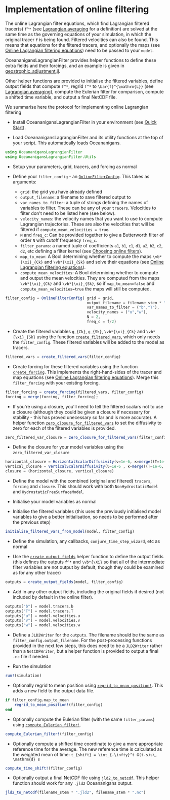 # Implementation of online filtering

The online Lagrangian filter equations, which find Lagrangian filtered tracer(s) ``f^*`` (see [Lagrangian averaging](@ref "Lagrangian averaging") for a definition) are solved at the same time as the governing equations of your simulation, in which the original tracer ``f`` is being found. Filtered velocities can also be found. This means that equations for the filtered tracers, and optionally the maps (see [Online Lagrangian filtering equations](@ref "Online Lagrangian filtering equations")) need to be passed to your `model`. 

OceananigansLagrangianFilter provides helper functions to define these extra fields and their forcings, and an example is given in [geostrophic_adjustment.jl](https://github.com/loisbaker/OceananigansLagrangianFilter.jl/blob/main/examples/online_filter_geostrophic_adjustment.jl). 

Other helper functions are provided to initialise the filtered variables, define output fields that compute ``f^*``, regrid ``f^*`` to ``\bar{f}^{\mathrm{L}}`` (see [Lagrangian averaging](@ref "Lagrangian averaging")), compute the Eulerian filter for comparison, compute a shifted time variable, and output a final NetCDF file. 

We summarise here the protocol for implementing online Lagrangian filtering

- Install OceananigansLagrangianFilter in your environment (see [Quick Start](@ref "Quick Start")).

- Load OceananigansLagrangianFilter and its utility functions at the top of your script. This automatically loads Oceananigans.

```julia
using OceananigansLagrangianFilter
using OceananigansLagrangianFilter.Utils
```

- Setup your parameters, grid, tracers, and forcing as normal

- Define your `filter_config` - an [`OnlineFilterConfig`](@ref "OnlineFilterConfig"). This takes as arguments:
    - `grid`: the grid you have already defined
    - `output_filename`: a filename to save filtered output to
    - `var_names_to_filter`: a tuple of strings defining the names of variables to filter. These can be any of your `tracers`. Velocities to filter don't need to be listed here (see below).
    - `velocity_names`: the velocity names that you want to use to compute Lagrangian trajectories. These are also the velocities that will be filtered if `compute_mean_velocities = true`.
    - `N` and `freq_c`: Can be provided together to give a Butterworth filter of order ``N`` with cutoff frequency `freq_c`. 
    - `filter_params`: a named tuple of coefficients `a1`, `b1`, `c1`, `d1`, `a2`, `b2`, `c2`, `d2`, etc defining a filter kernel (see [Choosing online filters](@ref "Choosing online filters")).
    - `map_to_mean`: A Bool determining whether to compute the maps ``\vb*{\xi}_{Ck}`` and ``\vb*{\xi}_{Sk}`` and solve their equations (see [Online Lagrangian filtering equations](@ref "Online Lagrangian filtering equations")).
    - `compute_mean_velocities`: A Bool determining whether to compute and output the mean velocities. They are computed from the maps ``\vb*{\xi}_{Ck}`` and ``\vb*{\xi}_{Sk}``, so if `map_to_mean=false` and `compute_mean_velocities=true` the maps will still be computed. 

```julia
filter_config = OnlineFilterConfig( grid = grid,
                                    output_filename = filename_stem * ".jld2",
                                    var_names_to_filter = ("b","T"), 
                                    velocity_names = ("u","w"),
                                    N = 2,
                                    freq_c = f/2)
```

- Create the filtered variables ``g_{Ck}``, ``g_{Sk}``, ``\vb*{\xi}_{Ck}`` and ``\vb*{\xi}_{Sk}`` using the function [`create_filtered_vars`](@ref "create_filtered_vars"), which only needs the `filter_config`. These filtered variables will be added to the model as tracers.

```julia
filtered_vars = create_filtered_vars(filter_config)
```

- Create forcing for these filtered variables using the function [`create_forcing`](@ref "create_forcing"). This implements the right-hand-sides of the tracer and map equations (see [Online Lagrangian filtering equations](@ref "Online Lagrangian filtering equations")). Merge this `filter_forcing` with your existing forcing. 

```julia
filter_forcing = create_forcing(filtered_vars, filter_config)
forcing = merge(forcing, filter_forcing);
```

- If you're using a closure, you'll need to tell the filtered scalars not to use a closure (although they could be given a closure if necessary for stability - this has proved unecessary so far and is more accurate). A helper function [`zero_closure_for_filtered_vars`](@ref "zero_closure_for_filtered_vars") to set the diffusivity to zero for each of the filtered variables is provided.

```julia
zero_filtered_var_closure = zero_closure_for_filtered_vars(filter_config)
```

- Define the closure for your model variables using the `zero_filtered_var_closure`

```julia
horizontal_closure = HorizontalScalarDiffusivity(ν=1e-6, κ=merge((T=1e-6, b= 1e-6),zero_filtered_var_closure) )
vertical_closure = VerticalScalarDiffusivity(ν=1e-6 , κ=merge((T=1e-6, b= 1e-6),zero_filtered_var_closure) )
closure = (horizontal_closure, vertical_closure)
```

- Define the model with the combined (original and filtered) `tracers`, `forcing` and `closure`. This should work with both `NonHydrostaticModel` and `HydrostaticFreeSurfaceModel`.

- Initialise your model variables as normal

- Initialise the filtered variables (this uses the previously initialised model variables to give a better initialisation, so needs to be performed after the previous step)

```julia
initialise_filtered_vars_from_model(model, filter_config)
```

- Define the simulation, any callbacks, `conjure_time_step_wizard`, etc as normal

- Use the [`create_output_fields`](@ref "create_output_fields") helper function to define the output fields (this defines the outputs ``f^*`` and ``\vb*{\Xi}`` so that all of the intermediate filter variables are not output by default, though they could be examined as for any other tracer)

```julia
outputs = create_output_fields(model, filter_config)
```

- Add in any other output fields, including the original fields if desired (not included by default in the online filter).

```julia
outputs["b"] = model.tracers.b
outputs["T"] = model.tracers.T
outputs["u"] = model.velocities.u
outputs["v"] = model.velocities.v
outputs["w"] = model.velocities.w
```

- Define a `JLD2Writer` for the `outputs`. The filename should be the same as `filter_config.output_filename`. For the post-processing functions provided in the next few steps, this does need to be a `JLD2Writer` rather than a `NetCDFWriter`, but a helper function is provided to output a final `.nc` file if needed. 

- Run the simulation
    
```julia
run!(simulation)
```
- Optionally regrid to mean position using [`regrid_to_mean_position!`](@ref "regrid_to_mean_position!"). This adds a new field to the output data file.

```julia
if filter_config.map_to_mean
    regrid_to_mean_position!(filter_config)
end
```

- Optionally compute the Eulerian filter (with the same `filter_params`) using [`compute_Eulerian_filter!`](@ref "compute_Eulerian_filter!").
    
```julia
compute_Eulerian_filter!(filter_config)
```

- Optionally compute a shifted time coordinate to give a more appropriate reference time for the average. The new reference time is calculated as the weighted mean of time: ``t_{shift} = \int_{-\infty}^t G(t-s)s\, \mathrm{d} s``
    
```julia
compute_time_shift!(filter_config)
```

- Optionally output a final NetCDF file using [`jld2_to_netcdf`](@ref "jld2_to_netcdf"). This helper function should work for any `.jld2` Oceananigans output. 

```julia
jld2_to_netcdf(filename_stem * ".jld2", filename_stem * ".nc")
```